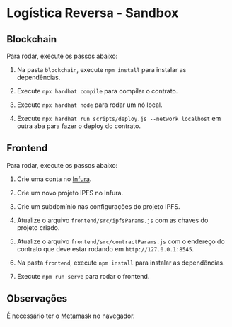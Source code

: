 # Logística Reversa - Sandbox

## Blockchain

Para rodar, execute os passos abaixo:

1. Na pasta `blockchain`, execute `npm install` para instalar as dependências.

2. Execute `npx hardhat compile` para compilar o contrato.

3. Execute `npx hardhat node` para rodar um nó local.

4. Execute `npx hardhat run scripts/deploy.js --network localhost` em outra aba para fazer o deploy do contrato.


## Frontend

Para rodar, execute os passos abaixo:

1. Crie uma conta no [Infura](https://infura.io/).

2. Crie um novo projeto IPFS no Infura.

3. Crie um subdomínio nas configurações do projeto IPFS.

4. Atualize o arquivo `frontend/src/ipfsParams.js` com as chaves do projeto criado.

5. Atualize o arquivo `frontend/src/contractParams.js` com o endereço do contrato que deve estar rodando em `http://127.0.0.1:8545`.

6. Na pasta `frontend`, execute `npm install` para instalar as dependências.

7. Execute `npm run serve` para rodar o frontend.


## Observações

É necessário ter o [Metamask](https://metamask.io/) no navegador.
